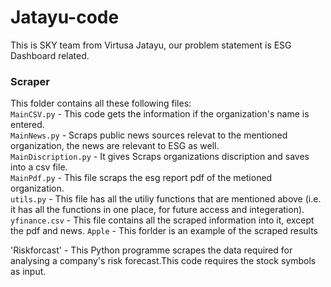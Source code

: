 # Jatayu-code 

This is SKY team from Virtusa Jatayu, our problem statement is ESG Dashboard related. 

### Scraper 
This folder contains all these following files:  
`MainCSV.py` - This code gets the information if the organization's name is entered.  
`MainNews.py` - Scraps public news sources relevat to the mentioned organization, the news are relevant to ESG as well.  
`MainDiscription.py` - It gives Scraps organizations discription and saves into a csv file.  
`MainPdf.py` - This file scraps the esg report pdf of the metioned organization.  
`utils.py` - This file has all the utiliy functions that are mentioned above (i.e. it has all the functions in one place, for future access and integeration).  
`yfinance.csv` - This file contains all the scraped information into it, except the pdf and news. 
`Apple` - This forlder is an example of the scraped results

'Riskforcast' - This Python programme scrapes the data required for analysing a company's risk forecast.This code requires the stock symbols as input.
